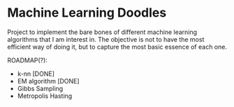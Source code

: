 # Machine Learning Doodles

Project to implement the bare bones of different machine learning algorithms 
that I am interest in.
The objective is not to have the most efficient way of doing it, but to capture
the most basic essence of each one.

ROADMAP(?):
 * k-nn [DONE]
 * EM algorithm [DONE]
 * Gibbs Sampling
 * Metropolis Hasting
 